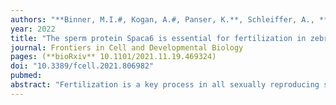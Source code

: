 ```yaml
---
authors: "**Binner, M.I.#, Kogan, A.#, Panser, K.**, Schleiffer, A., **Deneke, V.E.#, Pauli, A.#**"
year: 2022
title: "The sperm protein Spaca6 is essential for fertilization in zebrafish"
journal: Frontiers in Cell and Developmental Biology
pages: (**bioRxiv** 10.1101/2021.11.19.469324)
doi: "10.3389/fcell.2021.806982"
pubmed: 
abstract: "Fertilization is a key process in all sexually reproducing species, yet the molecular mechanisms that underlie this event remain unclear. To date, only a few proteins have been shown to be essential for sperm-egg binding and fusion in mice, and only some are conserved across vertebrates. One of these conserved, testis-expressed factors is SPACA6, yet its function has not been investigated outside of mammals. Here we show that zebrafish spaca6 encodes for a sperm membrane protein which is essential for fertilization. Zebrafish spaca6 knockout males are sterile. Furthermore, Spaca6-deficient sperm have normal morphology, are motile, and can approach the egg, but fail to bind to the egg and therefore cannot complete fertilization. Interestingly, sperm lacking Spaca6 have decreased levels of another essential and conserved sperm fertility factor, Dcst2, revealing a previously unknown dependence of Dcst2 expression on Spaca6. Together, our results show that zebrafish Spaca6 regulates Dcst2 levels and is required for binding between the sperm membrane and the oolemma. This is in contrast to murine sperm lacking SPACA6, which was reported to be able to bind but unable to fuse with oocytes. These findings demonstrate that Spaca6 is essential for zebrafish fertilization and is a conserved sperm factor in vertebrate reproduction."
---
```

